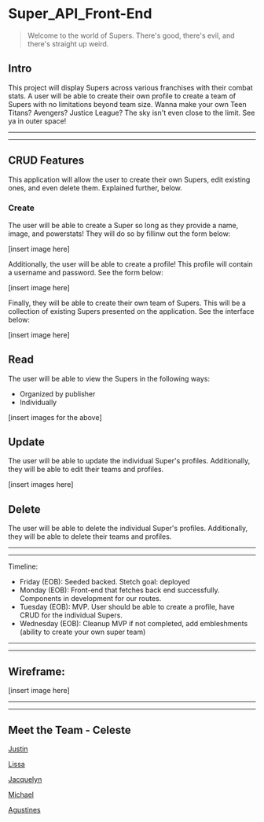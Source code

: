 # Super_API_Front-End
> Welcome to the world of Supers. There's good, there's evil, and there's straight up weird.

## Intro

This project will display Supers across various franchises with their combat stats. A user will be able to create their own profile to create a team of Supers with no limitations beyond team size. Wanna make your own Teen Titans? Avengers? Justice League? The sky isn't even close to the limit. See ya in outer space! 

---
---

## CRUD Features
This application will allow the user to create their own Supers, edit existing ones, and even delete them. Explained further, below. 

### Create

The user will be able to create a Super so long as they provide a name, image, and powerstats! They will do so by fillinw out the form below:

[insert image here]

Additionally, the user will be able to create a profile! This profile will contain a username and password. See the form below:

[insert image here]

Finally, they will be able to create their own team of Supers. This will be a collection of existing Supers presented on the application. See the interface below:

[insert image here]

## Read

The user will be able to view the Supers in the following ways:

- Organized by publisher
- Individually

[insert images for the above]

## Update

The user will be able to update the individual Super's profiles. Additionally, they will be able to edit their teams and profiles. 

[insert images here]

## Delete

The user will be able to delete the individual Super's profiles. Additionally, they will be able to delete their teams and profiles. 

---
---
Timeline:
- Friday (EOB): Seeded backed. Stetch goal: deployed
- Monday (EOB): Front-end that fetches back end successfully. Components in development for our routes.
- Tuesday (EOB): MVP. User should be able to create a profile, have CRUD for the individual Supers. 
- Wednesday (EOB): Cleanup MVP if not completed, add embleshments (ability to create your own super team)

---
---
## Wireframe:

[insert image here]

---
---
## Meet the Team - Celeste

[Justin](https://github.com/jsots)

[Lissa](https://github.com/lissashea)

[Jacquelyn](https://github.com/professrx)

[Michael](https://github.com/mcchris1)

[Agustines](https://github.com/ksudibya)